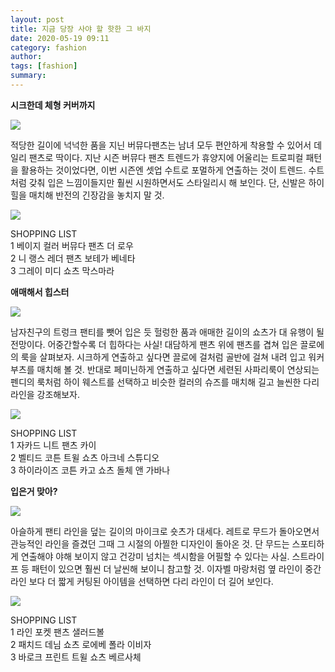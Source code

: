 ```yaml
---
layout: post
title: 지금 당장 사야 할 핫한 그 바지
date: 2020-05-19 09:11
category: fashion
author: 
tags: [fashion]
summary: 
---
```



**시크한데 체형 커버까지**

![](https://img1.daumcdn.net/thumb/R720x0/?fname=https%3A%2F%2Ft1.daumcdn.net%2Fliveboard%2Finterstella-story%2F40a086c73b734f16bd42cbc50edc8f26.jpg)

적당한 길이에 넉넉한 품을 지닌 버뮤다팬츠는 남녀 모두 편안하게 착용할 수 있어서 데일리 팬츠로 딱이다. 지난 시즌 버뮤다 팬츠 트렌드가 휴양지에 어울리는 트로피컬 패턴을 활용하는 것이었다면, 이번 시즌엔 셋업 수트로 포멀하게 연출하는 것이 트렌드. 수트처럼 갖춰 입은 느낌이들지만 훨씬 시원하면서도 스타일리시 해 보인다. 단, 신발은 하이힐을 매치해 반전의 긴장감을 놓치지 말 것.  

![](https://img1.daumcdn.net/thumb/R720x0/?fname=https%3A%2F%2Ft1.daumcdn.net%2Fliveboard%2Finterstella-story%2F845fdae02b6a422ba51a7e4a5c877537.jpg)

SHOPPING LIST  
1 베이지 컬러 버뮤다 팬츠 더 로우  
2 니 랭스 레더 팬츠 보테가 베네타  
3 그레이 미디 쇼츠 막스마라  

**애매해서 힙스터**

![](https://img1.daumcdn.net/thumb/R720x0/?fname=https%3A%2F%2Ft1.daumcdn.net%2Fliveboard%2Finterstella-story%2F20d7a88cdb214aaa9b666d9b326fa424.jpg)

남자친구의 트렁크 팬티를 뺏어 입은 듯 헐렁한 품과 애매한 길이의 쇼츠가 대 유행이 될 전망이다. 어중간할수록 더 힙하다는 사실! 대담하게 팬츠 위에 팬츠를 겹쳐 입은 끌로에의 룩을 살펴보자. 시크하게 연출하고 싶다면 끌로에 걸처럼 골반에 걸쳐 내려 입고 워커 부츠를 매치해 볼 것. 반대로 페미닌하게 연출하고 싶다면 세련된 사파리룩이 연상되는 펜디의 룩처럼 하이 웨스트를 선택하고 비슷한 컬러의 슈즈를 매치해 길고 늘씬한 다리 라인을 강조해보자.  

![](https://img1.daumcdn.net/thumb/R720x0/?fname=https%3A%2F%2Ft1.daumcdn.net%2Fliveboard%2Finterstella-story%2F772be12d3a92476b804a3d8c1920a380.jpg)

SHOPPING LIST  
1 자카드 니트 팬츠 카이  
2 벨티드 코튼 트윌 쇼츠 아크네 스튜디오  
3 하이라이즈 코튼 카고 쇼츠 돌체 앤 가바나  

**입은거 맞아?**

![](https://img1.daumcdn.net/thumb/R720x0/?fname=https%3A%2F%2Ft1.daumcdn.net%2Fliveboard%2Finterstella-story%2F736e6c69f6854df8887f552eb8866bf5.JPG)

아슬하게 팬티 라인을 덮는 길이의 마이크로 숏츠가 대세다. 레트로 무드가 돌아오면서 관능적인 라인을 즐겼던 그때 그 시절의 아찔한 디자인이 돌아온 것. 단 무드는 스포티하게 연출해야 야해 보이지 않고 건강미 넘치는 섹시함을 어필할 수 있다는 사실. 스트라이프 등 패턴이 있으면 훨씬 더 날씬해 보이니 참고할 것. 이자벨 마랑처럼 옆 라인이 중간 라인 보다 더 짧게 커팅된 아이템을 선택하면 다리 라인이 더 길어 보인다.  

![](https://img1.daumcdn.net/thumb/R720x0/?fname=https%3A%2F%2Ft1.daumcdn.net%2Fliveboard%2Finterstella-story%2F9bcc1d5600fc4a2abaed461ee37041a9.jpg)

SHOPPING LIST  
1 라인 포켓 팬츠 샐러드볼  
2 패치드 데님 쇼츠 로에베 폴라 이비자  
3 바로크 프린트 트윌 쇼츠 베르사체